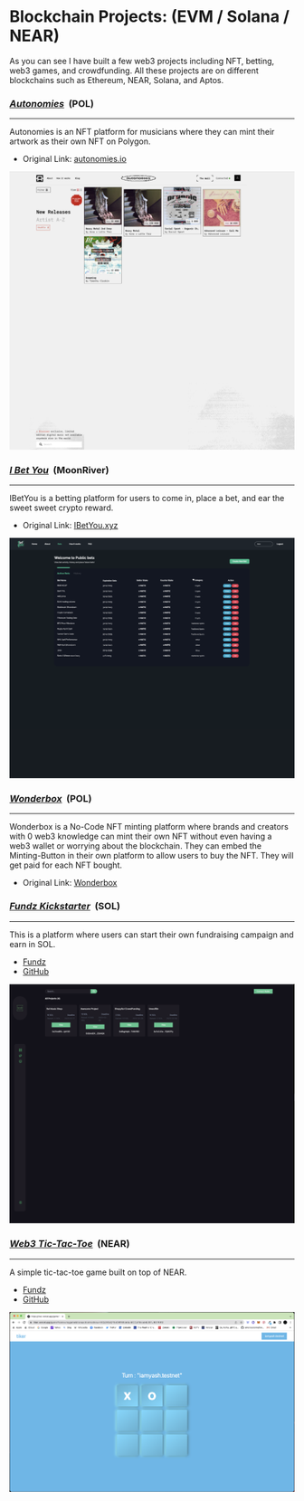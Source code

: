 # Blockchain Projects: (EVM / Solana / NEAR)

As you can see I have built a few web3 projects including NFT, betting, web3
games, and crowdfunding. All these projects are on different blockchains such as
Ethereum, NEAR, Solana, and Aptos.

<h3><u><strong><i>Autonomies</i></strong></u> &nbsp;(POL)</h3>
<hr />

Autonomies is an NFT platform for musicians where they can mint their artwork as
their own NFT on Polygon.

- Original Link: <a href="autonomies.io" target="_blank">autonomies.io</a>

![autonomies.io](/images/autonomies.png)

<h3><u><strong><i>I Bet You</i></strong></u> &nbsp;(MoonRiver)</h3>
<hr />

IBetYou is a betting platform for users to come in, place a bet, and ear the
sweet sweet crypto reward.

- Original Link: <a href="ibetyou.xyz" target="_blank">IBetYou.xyz</a>

![autonomies.io](/images/ibetyou.png)

<h3><u><strong><i>Wonderbox</i></strong></u> &nbsp;(POL)</h3>
<hr />

Wonderbox is a No-Code NFT minting platform where brands and creators with 0
web3 knowledge can mint their own NFT without even having a web3 wallet or
worrying about the blockchain. They can embed the Minting-Button in their own
platform to allow users to buy the NFT. They will get paid for each NFT bought.

- Original Link: <a href="wonderbox.com" target="_blank">Wonderbox</a>

<h3><u><strong><i>Fundz Kickstarter</i></strong></u> &nbsp;(SOL)</h3>
<hr />

This is a platform where users can start their own fundraising campaign and earn
in SOL.

- <a href="https://fundzkickstarter.vercel.app/">Fundz</a>
- <a href="https://github.com/iamyxsh/solana-crowdfunding">GitHub</a>

![autonomies.io](/images/fundz.png)

<h3><u><strong><i>Web3 Tic-Tac-Toe</i></strong></u> &nbsp;(NEAR)</h3>
<hr />

A simple tic-tac-toe game built on top of NEAR.

- <a href="https://tiker.vercel.app/">Fundz</a>
- <a href="https://github.com/iamyxsh/near-protocol-game">GitHub</a>

![autonomies.io](/images/tiker.png)

